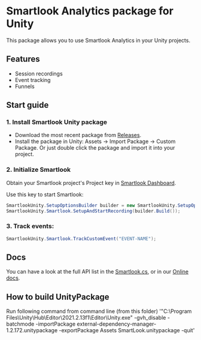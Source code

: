 # Smartlook Analytics package for Unity

This package allows you to use Smartlook Analytics in your Unity projects.

## Features

* Session recordings
* Event tracking
* Funnels

## Start guide

### 1. Install Smartlook Unity package

* Download the most recent package from [Releases](https://github.com/smartlook/UnityPackage/releases).
* Install the package in Unity: Assets -> Import Package -> Custom Package. Or just double click the package and import it into your project.

### 2. Initialize Smartlook

Obtain your Smartlook project's Project key in [Smartlook Dashboard](https://app.smartlook.com).

Use this key to start Smartlook:

```csharp
SmartlookUnity.SetupOptionsBuilder builder = new SmartlookUnity.SetupOptionsBuilder("YOUR-SMARTLOOK-PROJECT-KEY");
SmartlookUnity.Smartlook.SetupAndStartRecording(builder.Build());
```

### 3. Track events:

```csharp
SmartlookUnity.Smartlook.TrackCustomEvent("EVENT-NAME");
```

## Docs

You can have a look at the full API list in the [Smartlook.cs](Assets/Smartlook/SmartlookAnalytics/Scripts/Smartlook.cs), or in our [Online docs](https://mobile.developer.smartlook.com/v1.0/reference/unity-sdk-installation).

## How to build UnityPackage

 Run following command from command line (from this folder)
'"C:\Program Files\Unity\Hub\Editor\2021.2.13f1\Editor\Unity.exe" -gvh_disable -batchmode -importPackage external-dependency-manager-1.2.172.unitypackage -exportPackage Assets SmartLook.unitypackage -quit'
